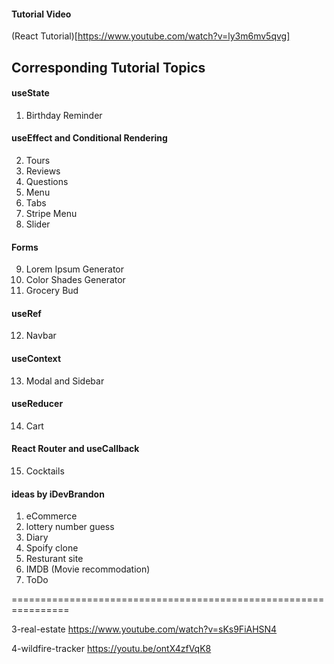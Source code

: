 #### Tutorial Video

(React Tutorial)[https://www.youtube.com/watch?v=ly3m6mv5qvg]

## Corresponding Tutorial Topics

#### useState

1. Birthday Reminder

#### useEffect and Conditional Rendering

2. Tours
3. Reviews
4. Questions
5. Menu
6. Tabs
7. Stripe Menu
8. Slider

#### Forms

9. Lorem Ipsum Generator
10. Color Shades Generator
11. Grocery Bud

#### useRef

12. Navbar

#### useContext

13. Modal and Sidebar

#### useReducer

14. Cart

#### React Router and useCallback

15. Cocktails

#### ideas by iDevBrandon

1. eCommerce
2. lottery number guess
3. Diary
4. Spoify clone
5. Resturant site
6. IMDB (Movie recommodation)
7. ToDo

================================================================

3-real-estate
https://www.youtube.com/watch?v=sKs9FiAHSN4

4-wildfire-tracker
https://youtu.be/ontX4zfVqK8
